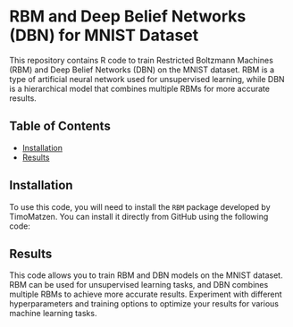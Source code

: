 <h1>RBM and Deep Belief Networks (DBN) for MNIST Dataset</h1>

<p>This repository contains R code to train Restricted Boltzmann Machines (RBM) and Deep Belief Networks (DBN) on the MNIST dataset. RBM is a type of artificial neural network used for unsupervised learning, while DBN is a hierarchical model that combines multiple RBMs for more accurate results.</p>

<h2>Table of Contents</h2>
<ul>
    <li><a href="#installation">Installation</a></li>
    <li><a href="#results">Results</a></li>
</ul>

<h2>Installation</h2>

<p>To use this code, you will need to install the <code>RBM</code> package developed by TimoMatzen. You can install it directly from GitHub using the following code:</p>

<h2>Results</h2>
<p>This code allows you to train RBM and DBN models on the MNIST dataset. RBM can be used for unsupervised learning tasks, and DBN combines multiple RBMs to achieve more accurate results. Experiment with different hyperparameters and training options to optimize your results for various machine learning tasks.</p>

